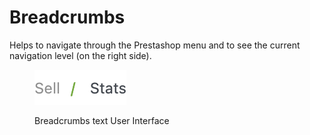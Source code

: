 # Breadcrumbs

Helps to navigate through the Prestashop menu and to see the current navigation level (on the right side).

<figure><img src="../../../.gitbook/assets/image (3) (1) (1) (1) (1) (1).png" alt=""><figcaption><p>Breadcrumbs text User Interface</p></figcaption></figure>
